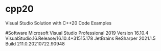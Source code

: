 # cpp20
Visual Studio Solution with C++20 Code Examples

#Software
Microsoft Visual Studio Professional 2019
Version 16.10.4
VisualStudio.16.Release/16.10.4+31515.178
JetBrains ReSharper 2021.1.5   Build 211.0.20210722.90948
